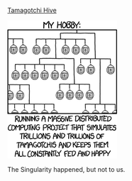 [Tamagotchi Hive](https://xkcd.com/1546)

![Tamagotchi Hive](./random_comic.png)

The Singularity happened, but not to us.

